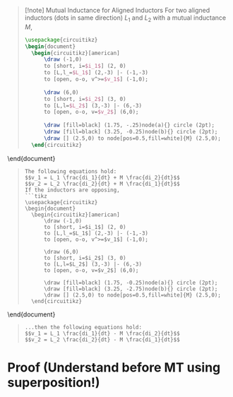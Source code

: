 >[!note] Mutual Inductance for Aligned Inductors
>For two aligned inductors (dots in same direction) $L_1$ and $L_2$ with a mutual inductance $M$,
>```tikz
>\usepackage{circuitikz}
>\begin{document}
>	\begin{circuitikz}[american]
>		\draw (-1,0) 
>		to [short, i=$i_1$] (2, 0)
>		to [L,l_=$L_1$] (2,-3) |- (-1,-3) 
>		to [open, o-o, v^>=$v_1$] (-1,0);
>		
>		\draw (6,0)
>		to [short, i=$i_2$] (3, 0)
>		to [L,l=$L_2$] (3,-3) |- (6,-3) 
>		to [open, o-o, v=$v_2$] (6,0);
>		
>		\draw [fill=black] (1.75, -.25)node(a){} circle (2pt);
>		\draw [fill=black] (3.25, -0.25)node(b){} circle (2pt);
>		\draw [] (2.5,0) to node[pos=0.5,fill=white]{M} (2.5,0);
>	\end{circuitikz}
\end{document}
>```
>The following equations hold:
>$$v_1 = L_1 \frac{di_1}{dt} + M \frac{di_2}{dt}$$
>$$v_2 = L_2 \frac{di_2}{dt} + M \frac{di_1}{dt}$$
>If the inductors are opposing,
>```tikz
>\usepackage{circuitikz}
>\begin{document}
>	\begin{circuitikz}[american]
>		\draw (-1,0) 
>		to [short, i=$i_1$] (2, 0)
>		to [L,l_=$L_1$] (2,-3) |- (-1,-3) 
>		to [open, o-o, v^>=$v_1$] (-1,0);
>		
>		\draw (6,0)
>		to [short, i=$i_2$] (3, 0)
>		to [L,l=$L_2$] (3,-3) |- (6,-3) 
>		to [open, o-o, v=$v_2$] (6,0);
>		
>		\draw [fill=black] (1.75, -0.25)node(a){} circle (2pt);
>		\draw [fill=black] (3.25, -2.75)node(b){} circle (2pt);
>		\draw [] (2.5,0) to node[pos=0.5,fill=white]{M} (2.5,0);
>	\end{circuitikz}
\end{document}
>```
>...then the following equations hold:
>$$v_1 = L_1 \frac{di_1}{dt} - M \frac{di_2}{dt}$$
>$$v_2 = L_2 \frac{di_2}{dt} - M \frac{di_1}{dt}$$

# Proof (Understand before MT using superposition!)
